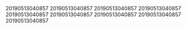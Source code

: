 20190513040857
20190513040857
20190513040857
20190513040857
20190513040857
20190513040857
20190513040857
20190513040857
20190513040857
